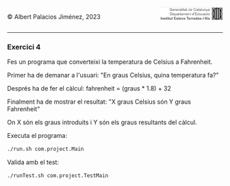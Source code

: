 <div style="display: flex; width: 100%;">
    <div style="flex: 1; padding: 0px;">
        <p>© Albert Palacios Jiménez, 2023</p>
    </div>
    <div style="flex: 1; padding: 0px; text-align: right;">
        <img src="../../assets/ieti.png" height="32" alt="Logo de IETI" style="max-height: 32px;">
    </div>
</div>
<hr/>

### Exercici 4

Fes un programa que converteixi la temperatura de Celsius a Fahrenheit.

Primer ha de demanar a l'usuari: "En graus Celsius, quina temperatura fa?"

Després ha de fer el càlcul: fahrenheit = (graus * 1.8) + 32

Finalment ha de mostrar el resultat: "X graus Celsius són Y graus Fahrenheit"

On X són els graus introduits i Y són els graus resultants del càlcul.

Executa el programa:
```bash
./run.sh com.project.Main
```

Valida amb el test:
```bash
./runTest.sh com.project.TestMain
```
